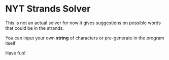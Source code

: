 # NYT Strands Solver

This is not an actual solver for now it gives suggestions on possible words that could be in the strands.

You can input your own **string** of characters or pre-generate in the program itself

Have fun!